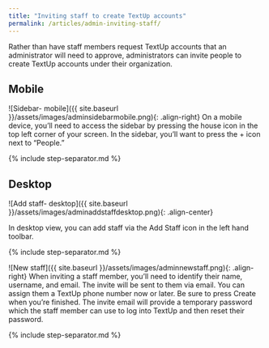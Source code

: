 ```yaml
---
title: "Inviting staff to create TextUp accounts"
permalink: /articles/admin-inviting-staff/
---
```


Rather than have staff members request TextUp accounts that an administrator will need to approve, administrators can invite people to create TextUp accounts under their organization.

## Mobile

![Sidebar- mobile]({{ site.baseurl }}/assets/images/adminsidebarmobile.png){: .align-right} On a mobile device, you’ll need to access the sidebar by pressing the house icon in the top left corner of your screen. In the sidebar, you’ll want to press the + icon next to “People.”

{% include step-separator.md %}

## Desktop

![Add staff- desktop]({{ site.baseurl }}/assets/images/adminaddstaffdesktop.png){: .align-center}

In desktop view, you can add staff via the Add Staff icon in the left hand toolbar.

{% include step-separator.md %}

![New staff]({{ site.baseurl }}/assets/images/adminnewstaff.png){: .align-right} When inviting a staff member, you’ll need to identify their name, username, and email. The invite will be sent to them via email. You can assign them a TextUp phone number now or later. Be sure to press Create when you’re finished. The invite email will provide a temporary password which the staff member can use to log into TextUp and then reset their password.

{% include step-separator.md %}
